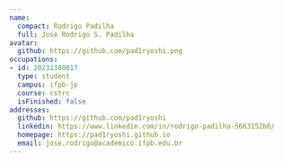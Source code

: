```yaml
---
name:
  compact: Rodrigo Padilha
  full: José Rodrigo S. Padilha
avatar:
  github: https://github.com/pad1ryoshi.png
occupations:
- id: 20231380017
  type: student
  campus: ifpb-jp
  course: cstrc
  isFinished: false
addresses:
  github: https://github.com/pad1ryoshi
  linkedin: https://www.linkedin.com/in/rodrigo-padilha-5663152b6/
  homepage: https://pad1ryoshi.github.io
  email: jose.rodrigo@academico.ifpb.edu.br
---
```

